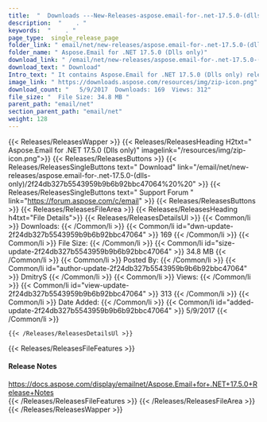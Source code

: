 ```yaml
---
title:  "  Downloads ---New-Releases-aspose.email-for-.net-17.5.0-(dlls-only) . " 
description:  "    . " 
keywords:  "    . " 
page_type:  single_release_page
folder_link: " email/net/new-releases/aspose.email-for-.net-17.5.0-(dlls-only)/"
folder_name: " Aspose.Email for .NET 17.5.0 (Dlls only)"
download_link: " /email/net/new-releases/aspose.email-for-.net-17.5.0-(dlls-only)/2f24db327b5543959b9b6b92bbc47064"
download_text: " Download"
Intro_text: " It contains Aspose.Email for .NET 17.5.0 (Dlls only) release."
image_link: " https://downloads.aspose.com/resources/img/zip-icon.png"
download_count: "   5/9/2017  Downloads: 169  Views: 312"
file_size: "  File Size: 34.8 MB "
parent_path: "email/net"
section_parent_path: "email/net"
weight: 128 
---
```


{{< Releases/ReleasesWapper >}}
  {{< Releases/ReleasesHeading H2txt=" Aspose.Email for .NET 17.5.0 (Dlls only)" imagelink="/resources/img/zip-icon.png">}}
  {{< Releases/ReleasesButtons >}}
    {{< Releases/ReleasesSingleButtons text=" Download" link="/email/net/new-releases/aspose.email-for-.net-17.5.0-(dlls-only)/2f24db327b5543959b9b6b92bbc47064%20%20" >}}
    {{< Releases/ReleasesSingleButtons text=" Support Forum " link="https://forum.aspose.com/c/email" >}}
  {{< Releases/ReleasesButtons >}}
  {{< Releases/ReleasesFileArea >}}
    {{< Releases/ReleasesHeading h4txt="File Details">}}
    {{< Releases/ReleasesDetailsUl >}}
            {{< Common/li  >}} Downloads: {{< /Common/li >}} 
      {{< Common/li id="dwn-update-2f24db327b5543959b9b6b92bbc47064" >}} 169 {{< /Common/li >}} 
      {{< Common/li  >}} File Size: {{< /Common/li >}} 
      {{< Common/li id="size-update-2f24db327b5543959b9b6b92bbc47064" >}} 34.8 MB {{< /Common/li >}} 
      {{< Common/li  >}} Posted By: {{< /Common/li >}} 
      {{< Common/li id="author-update-2f24db327b5543959b9b6b92bbc47064" >}} DmitryS {{< /Common/li >}} 
      {{< Common/li  >}} Views: {{< /Common/li >}} 
      {{< Common/li id="view-update-2f24db327b5543959b9b6b92bbc47064" >}} 313 {{< /Common/li >}} 
      {{< Common/li  >}} Date Added: {{< /Common/li >}} 
      {{< Common/li id="added-update-2f24db327b5543959b9b6b92bbc47064" >}} 5/9/2017 {{< /Common/li >}} 

    {{< /Releases/ReleasesDetailsUl >}}

  {{< Releases/ReleasesFileFeatures >}}
      <h4>Release Notes</h4><div><a href="https://docs.aspose.com/display/emailnet/Aspose.Email+for+.NET+17.5.0+Release+Notes">https://docs.aspose.com/display/emailnet/Aspose.Email+for+.NET+17.5.0+Release+Notes</a></div>
  {{< /Releases/ReleasesFileFeatures >}}
 {{< /Releases/ReleasesFileArea >}}
{{< /Releases/ReleasesWapper >}}


